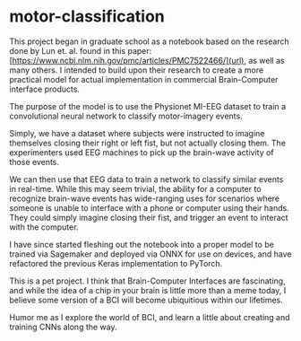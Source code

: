 # motor-classification
This project began in graduate school as a notebook based on the research done by Lun et. al. found in this paper: [https://www.ncbi.nlm.nih.gov/pmc/articles/PMC7522466/](url), as well as many others. I intended to build upon their research to create a more practical model for actual implementation in commercial Brain-Computer interface products. 

The purpose of the model is to use the Physionet MI-EEG dataset to train a convolutional neural network to classify motor-imagery events.

Simply, we have a dataset where subjects were instructed to imagine themselves closing their right or left fist, but not actually closing them. The experimenters used EEG machines to pick up the brain-wave activity of those events.

We can then use that EEG data to train a network to classify similar events in real-time. While this may seem trivial, the ability for a computer to recognize brain-wave events has wide-ranging uses for scenarios where someone is unable to interface with a phone or computer using their hands. They could simply imagine closing their fist, and trigger an event to interact with the computer.

I have since started fleshing out the notebook into a proper model to be trained via Sagemaker and deployed via ONNX for use on devices, and have refactored the previous Keras implementation to PyTorch. 

This is a pet project. I think that Brain-Computer Interfaces are fascinating, and while the idea of a chip in your brain is little more than a meme today, I believe some version of a BCI will become ubiquitious within our lifetimes.

Humor me as I explore the world of BCI, and learn a little about creating and training CNNs along the way. 
